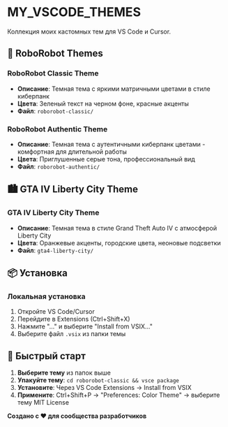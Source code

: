 # MY_VSCODE_THEMES

Коллекция моих кастомных тем для VS Code и Cursor.

## 🤖 RoboRobot Themes

### RoboRobot Classic Theme
- **Описание**: Темная тема с яркими матричными цветами в стиле киберпанк
- **Цвета**: Зеленый текст на черном фоне, красные акценты
- **Файл**: `roborobot-classic/`

### RoboRobot Authentic Theme  
- **Описание**: Темная тема с аутентичными киберпанк цветами - комфортная для длительной работы
- **Цвета**: Приглушенные серые тона, профессиональный вид
- **Файл**: `roborobot-authentic/`

## 🏙️ GTA IV Liberty City Theme

### GTA IV Liberty City Theme
- **Описание**: Темная тема в стиле Grand Theft Auto IV с атмосферой Liberty City
- **Цвета**: Оранжевые акценты, городские цвета, неоновые подсветки
- **Файл**: `gta4-liberty-city/`

## 📦 Установка

### Локальная установка
1. Откройте VS Code/Cursor
2. Перейдите в Extensions (Ctrl+Shift+X)
3. Нажмите "..." и выберите "Install from VSIX..."
4. Выберите файл `.vsix` из папки темы

## 🚀 Быстрый старт

1. **Выберите тему** из папок выше
2. **Упакуйте тему**: `cd roborobot-classic && vsce package`
3. **Установите**: Через VS Code Extensions → Install from VSIX
4. **Примените**: Ctrl+Shift+P → "Preferences: Color Theme" → выберите тему
MIT License

**Создано с ❤️ для сообщества разработчиков**
